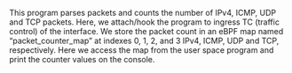 This program parses packets and counts the number of IPv4, ICMP, UDP and TCP packets. Here, we attach/hook the program to ingress TC (traffic control) of the interface. We store the packet count in an eBPF map named “packet_counter_map”  at indexes 0, 1, 2, and 3 IPv4, ICMP, UDP and TCP, respectively. Here we access the map from the user space program and print the counter values on the console.
